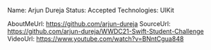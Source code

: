 Name: Arjun Dureja
Status: Accepted
Technologies: UIKit

AboutMeUrl: https://github.com/arjun-dureja
SourceUrl: https://github.com/arjun-dureja/WWDC21-Swift-Student-Challenge
VideoUrl: https://www.youtube.com/watch?v=BNntCgua848

<!---
EXAMPLE
Name: John Appleseed
Status: Submitted <or> Winner <or> Distinguished <or> Rejected
Technologies: SwiftUI, RealityKit, CoreGraphic

AboutMeUrl: https://linkedin.com/in/johnappleseed
SourceUrl: https://github.com/johnappleseed/wwdc2025
VideoUrl: https://youtu.be/ABCDE123456
-->
